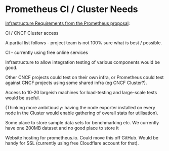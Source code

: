 # Prometheus CI / Cluster Needs

[Infrastructure Requirements from the Prometheus proposal](https://github.com/cncf/toc/blob/master/proposals/prometheus.adoc):

CI / CNCF Cluster access

A partial list follows - project team is not 100% sure what is best / possible.

CI - currently using free online services

Infrastructure to allow integration testing of various components would be good.

Other CNCF projects could test on their own infra, or Prometheus could test
against CNCF projects using some shared infra (eg CNCF Cluster?).

Access to 10-20 largeish machines for load-testing and large-scale tests would be useful.

(Thinking more ambitiously: having the node exporter installed on every node in
the Cluster would enable gathering of overall stats for utilisation).

Some place to store sample data sets for benchmarking etc.
We currently have one 200MB dataset and no good place to store it

Website hosting for prometheus.io.
Could move this off GitHub.
Would be handy for SSL (currently using free Cloudflare account for that).








